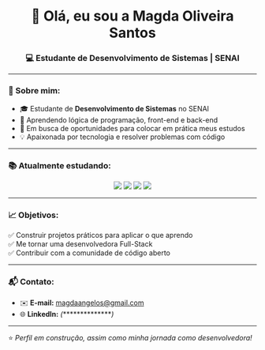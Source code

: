 <!-- Banner de boas-vindas -->
<h1 align="center">👋 Olá, eu sou a Magda Oliveira Santos</h1>
<h3 align="center">💻 Estudante de Desenvolvimento de Sistemas | SENAI</h3>

---

### 🚀 Sobre mim:
- 🎓 Estudante de **Desenvolvimento de Sistemas** no SENAI  
- 🌱 Aprendendo lógica de programação, front-end e back-end  
- 🔭 Em busca de oportunidades para colocar em prática meus estudos  
- 💡 Apaixonada por tecnologia e resolver problemas com código  

---

### 📚 Atualmente estudando:
<div align="center">
  <img src="https://img.shields.io/badge/HTML5-E34F26?style=for-the-badge&logo=html5&logoColor=white" />    
  <img src="https://img.shields.io/badge/CSS3-1572B6?style=for-the-badge&logo=css3&logoColor=white" />
  <img src="https://img.shields.io/badge/JavaScript-F7DF1E?style=for-the-badge&logo=javascript&logoColor=black" />
  <img src="https://img.shields.io/badge/Java-007396?style=for-the-badge&logo=java&logoColor=white" />
</div>

---

### 📈 Objetivos:
✅ Construir projetos práticos para aplicar o que aprendo  
✅ Me tornar uma desenvolvedora Full-Stack  
✅ Contribuir com a comunidade de código aberto  

---

### 📬 Contato:
- ✉️ **E-mail:** magdaangelos@gmail.com  
- 🌐 **LinkedIn:** *(****************)*  

---

⭐ *Perfil em construção, assim como minha jornada como desenvolvedora!*


